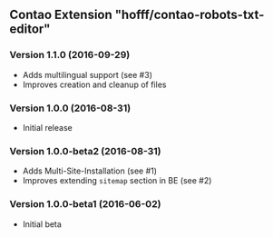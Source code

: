 Contao Extension "hofff/contao-robots-txt-editor"
-------------------------------------------------

### Version 1.1.0 (2016-09-29) ###
- Adds multilingual support (see #3)
- Improves creation and cleanup of files

### Version 1.0.0 (2016-08-31) ###
- Initial release

### Version 1.0.0-beta2 (2016-08-31) ###
- Adds Multi-Site-Installation (see #1)
- Improves extending `sitemap` section in BE (see #2)

### Version 1.0.0-beta1 (2016-06-02) ###
- Initial beta
